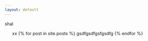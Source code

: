 ```yaml
---
layout: default
---
```

shal

<ul>
xx
  {% for post in site.posts %}
    gsdfgsdfgsfgsdfg
  {% endfor %}
</ul>